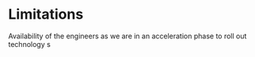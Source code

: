 # Limitations

Availability of the engineers as we are in an acceleration phase to roll out technology
s